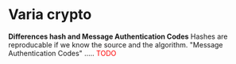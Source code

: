 # Varia crypto 


**Differences hash and Message Authentication Codes**
Hashes are reproducable if we know the source and the algorithm. 
"Message Authentication Codes" ..... <span style="color:red"> TODO</span>
